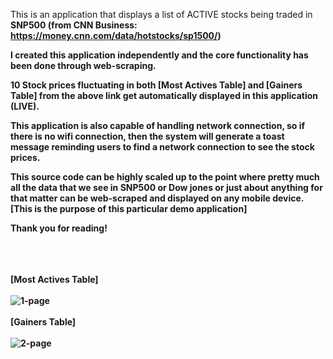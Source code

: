 This is an application that displays a list of ACTIVE stocks being traded in <b> SNP500
(from <b>CNN Business</b>: https://money.cnn.com/data/hotstocks/sp1500/)

I created this application independently and the core functionality has been done
through web-scraping. 

10 Stock prices fluctuating in both <b>[Most Actives Table]</b> and <b>[Gainers Table]</b> from 
the above link get automatically displayed in this application (LIVE). 

This application is also capable of handling network connection, so if there is no wifi
connection, then the system will generate a toast message reminding users to find a
network connection to see the stock prices. 

This source code can be highly scaled up to the point where pretty much all the data that
we see in SNP500 or Dow jones or just about anything for that matter can be web-scraped
and displayed on any mobile device. [This is the purpose of this particular demo application]

Thank you for reading! <br></br><br></br>

<b>[Most Actives Table]</b> <br></br>
![1-page](https://user-images.githubusercontent.com/26533575/91901731-a65ea680-ec6e-11ea-896a-34115aded327.jpg)
<br></br>
<b>[Gainers Table]</b><br></br>
![2-page](https://user-images.githubusercontent.com/26533575/91901739-a8286a00-ec6e-11ea-9365-d6081a001235.jpg) 
